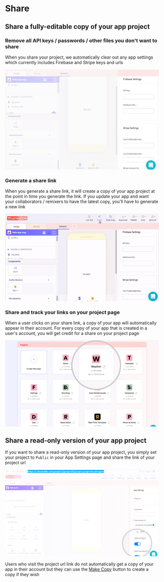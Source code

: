 # Share

## Share a fully-editable copy of your app project

### Remove all API keys / passwords / other files you don't want to share

When you share your project, we automatically clear out any app settings which currently includes Firebase and Stripe keys and urls

![](../.gitbook/assets/firebasesetting.png)

### Generate a share link

When you generate a share link, it will create a copy of your app project at the point in time you generate the link. If you update your app and want your collaborators / remixers to have the latest copy, you'll have to generate a new link

![](../.gitbook/assets/generatelink.gif)

### Share and track your links on your project page

When a user clicks on your share link, a copy of your app will automatically appear in their account. For every copy of your app that is created in a user's account, you will get credit for a share on your project page

![](../.gitbook/assets/share-fig-3.png)

## Share a read-only version of your app project

If you want to share a read-only version of your app project, you simply set your project to `Public` in your App Settings page and share the link of your project url

![](../.gitbook/assets/thunkable-documentation-exhibits-100.png)

Users who visit the project url link do not automatically get a copy of your app in their account but they can use the [Make Copy](create/make-copy.md) button to create a copy if they wish

### 

